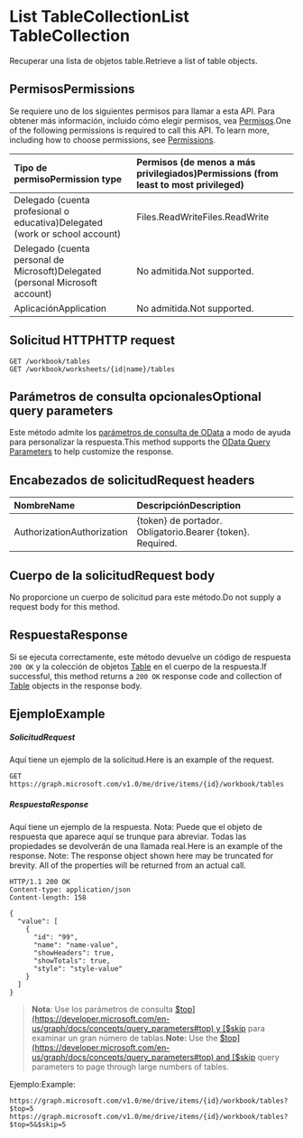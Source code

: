 # <a name="list-tablecollection"></a><span data-ttu-id="21962-101">List TableCollection</span><span class="sxs-lookup"><span data-stu-id="21962-101">List TableCollection</span></span>

<span data-ttu-id="21962-102">Recuperar una lista de objetos table.</span><span class="sxs-lookup"><span data-stu-id="21962-102">Retrieve a list of table objects.</span></span>
## <a name="permissions"></a><span data-ttu-id="21962-103">Permisos</span><span class="sxs-lookup"><span data-stu-id="21962-103">Permissions</span></span>
<span data-ttu-id="21962-p101">Se requiere uno de los siguientes permisos para llamar a esta API. Para obtener más información, incluido cómo elegir permisos, vea [Permisos](../../../concepts/permissions_reference.md).</span><span class="sxs-lookup"><span data-stu-id="21962-p101">One of the following permissions is required to call this API. To learn more, including how to choose permissions, see [Permissions](../../../concepts/permissions_reference.md).</span></span>

|<span data-ttu-id="21962-106">Tipo de permiso</span><span class="sxs-lookup"><span data-stu-id="21962-106">Permission type</span></span>      | <span data-ttu-id="21962-107">Permisos (de menos a más privilegiados)</span><span class="sxs-lookup"><span data-stu-id="21962-107">Permissions (from least to most privileged)</span></span>              |
|:--------------------|:---------------------------------------------------------|
|<span data-ttu-id="21962-108">Delegado (cuenta profesional o educativa)</span><span class="sxs-lookup"><span data-stu-id="21962-108">Delegated (work or school account)</span></span> | <span data-ttu-id="21962-109">Files.ReadWrite</span><span class="sxs-lookup"><span data-stu-id="21962-109">Files.ReadWrite</span></span>    |
|<span data-ttu-id="21962-110">Delegado (cuenta personal de Microsoft)</span><span class="sxs-lookup"><span data-stu-id="21962-110">Delegated (personal Microsoft account)</span></span> | <span data-ttu-id="21962-111">No admitida.</span><span class="sxs-lookup"><span data-stu-id="21962-111">Not supported.</span></span>    |
|<span data-ttu-id="21962-112">Aplicación</span><span class="sxs-lookup"><span data-stu-id="21962-112">Application</span></span> | <span data-ttu-id="21962-113">No admitida.</span><span class="sxs-lookup"><span data-stu-id="21962-113">Not supported.</span></span> |

## <a name="http-request"></a><span data-ttu-id="21962-114">Solicitud HTTP</span><span class="sxs-lookup"><span data-stu-id="21962-114">HTTP request</span></span>
<!-- { "blockType": "ignored" } -->
```http
GET /workbook/tables
GET /workbook/worksheets/{id|name}/tables
```
## <a name="optional-query-parameters"></a><span data-ttu-id="21962-115">Parámetros de consulta opcionales</span><span class="sxs-lookup"><span data-stu-id="21962-115">Optional query parameters</span></span>
<span data-ttu-id="21962-116">Este método admite los [parámetros de consulta de OData](http://developer.microsoft.com/en-us/graph/docs/overview/query_parameters) a modo de ayuda para personalizar la respuesta.</span><span class="sxs-lookup"><span data-stu-id="21962-116">This method supports the [OData Query Parameters](http://developer.microsoft.com/en-us/graph/docs/overview/query_parameters) to help customize the response.</span></span>

## <a name="request-headers"></a><span data-ttu-id="21962-117">Encabezados de solicitud</span><span class="sxs-lookup"><span data-stu-id="21962-117">Request headers</span></span>
| <span data-ttu-id="21962-118">Nombre</span><span class="sxs-lookup"><span data-stu-id="21962-118">Name</span></span>      |<span data-ttu-id="21962-119">Descripción</span><span class="sxs-lookup"><span data-stu-id="21962-119">Description</span></span>|
|:----------|:----------|
| <span data-ttu-id="21962-120">Authorization</span><span class="sxs-lookup"><span data-stu-id="21962-120">Authorization</span></span>  | <span data-ttu-id="21962-p102">{token} de portador. Obligatorio.</span><span class="sxs-lookup"><span data-stu-id="21962-p102">Bearer {token}. Required.</span></span> |

## <a name="request-body"></a><span data-ttu-id="21962-123">Cuerpo de la solicitud</span><span class="sxs-lookup"><span data-stu-id="21962-123">Request body</span></span>
<span data-ttu-id="21962-124">No proporcione un cuerpo de solicitud para este método.</span><span class="sxs-lookup"><span data-stu-id="21962-124">Do not supply a request body for this method.</span></span>

## <a name="response"></a><span data-ttu-id="21962-125">Respuesta</span><span class="sxs-lookup"><span data-stu-id="21962-125">Response</span></span>

<span data-ttu-id="21962-126">Si se ejecuta correctamente, este método devuelve un código de respuesta `200 OK` y la colección de objetos [Table](../resources/table.md) en el cuerpo de la respuesta.</span><span class="sxs-lookup"><span data-stu-id="21962-126">If successful, this method returns a `200 OK` response code and collection of [Table](../resources/table.md) objects in the response body.</span></span>
## <a name="example"></a><span data-ttu-id="21962-127">Ejemplo</span><span class="sxs-lookup"><span data-stu-id="21962-127">Example</span></span>
##### <a name="request"></a><span data-ttu-id="21962-128">Solicitud</span><span class="sxs-lookup"><span data-stu-id="21962-128">Request</span></span>
<span data-ttu-id="21962-129">Aquí tiene un ejemplo de la solicitud.</span><span class="sxs-lookup"><span data-stu-id="21962-129">Here is an example of the request.</span></span>
<!-- {
  "blockType": "request",
  "name": "get_tablecollection"
}-->
```http
GET https://graph.microsoft.com/v1.0/me/drive/items/{id}/workbook/tables
```
##### <a name="response"></a><span data-ttu-id="21962-130">Respuesta</span><span class="sxs-lookup"><span data-stu-id="21962-130">Response</span></span>
<span data-ttu-id="21962-p103">Aquí tiene un ejemplo de la respuesta. Nota: Puede que el objeto de respuesta que aparece aquí se trunque para abreviar. Todas las propiedades se devolverán de una llamada real.</span><span class="sxs-lookup"><span data-stu-id="21962-p103">Here is an example of the response. Note: The response object shown here may be truncated for brevity. All of the properties will be returned from an actual call.</span></span>
<!-- {
  "blockType": "response",
  "truncated": true,
  "@odata.type": "microsoft.graph.table",
  "isCollection": true
} -->
```http
HTTP/1.1 200 OK
Content-type: application/json
Content-length: 158

{
  "value": [
    {
      "id": "99",
      "name": "name-value",
      "showHeaders": true,
      "showTotals": true,
      "style": "style-value"
    }
  ]
}
```
> <span data-ttu-id="21962-134">**Nota**: Use los parámetros de consulta [$top](https://developer.microsoft.com/en-us/graph/docs/concepts/query_parameters#top) y [$skip](https://developer.microsoft.com/en-us/graph/docs/concepts/query_parameters#top) para examinar un gran número de tablas.</span><span class="sxs-lookup"><span data-stu-id="21962-134">**Note:** Use the [$top](https://developer.microsoft.com/en-us/graph/docs/concepts/query_parameters#top) and [$skip](https://developer.microsoft.com/en-us/graph/docs/concepts/query_parameters#top) query parameters to page through large numbers of tables.</span></span>

<span data-ttu-id="21962-135">Ejemplo:</span><span class="sxs-lookup"><span data-stu-id="21962-135">Example:</span></span> 

`https://graph.microsoft.com/v1.0/me/drive/items/{id}/workbook/tables?$top=5`
`https://graph.microsoft.com/v1.0/me/drive/items/{id}/workbook/tables?$top=5&$skip=5`

<!-- uuid: 8fcb5dbc-d5aa-4681-8e31-b001d5168d79
2015-10-25 14:57:30 UTC -->
<!-- {
  "type": "#page.annotation",
  "description": "List TableCollection",
  "keywords": "",
  "section": "documentation",
  "tocPath": ""
}-->
